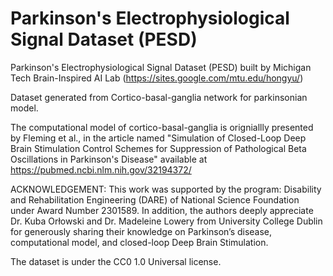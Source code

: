 # Parkinson's Electrophysiological Signal Dataset (PESD) 
Parkinson's Electrophysiological Signal Dataset (PESD) built by Michigan Tech Brain-Inspired AI Lab (https://sites.google.com/mtu.edu/hongyu/)

Dataset generated from Cortico-basal-ganglia network for parkinsonian model. 

The computational model of cortico-basal-ganglia is origniallly presented by Fleming et al., in the article named "Simulation of Closed-Loop Deep Brain Stimulation Control Schemes for Suppression of Pathological Beta Oscillations in Parkinson's Disease" available at https://pubmed.ncbi.nlm.nih.gov/32194372/

ACKNOWLEDGEMENT: 
This work was supported by the program: Disability and Rehabilitation Engineering (DARE) of National Science Foundation under Award Number 2301589. In addition, the authors deeply appreciate Dr. Kuba Orłowski and Dr.
Madeleine Lowery from University College Dublin for generously sharing their knowledge on Parkinson’s disease, computational model, and closed-loop Deep Brain Stimulation.

The dataset is under the CC0 1.0 Universal license. 
